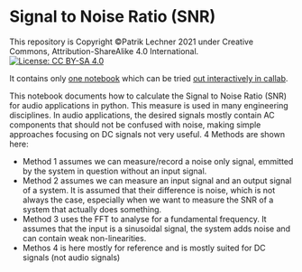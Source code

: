 # Signal to Noise Ratio (SNR)

This repository is Copyright ©Patrik Lechner 2021 under Creative Commons, Attribution-ShareAlike 4.0 International. [![License: CC BY-SA 4.0](https://licensebuttons.net/l/by-sa/4.0/80x15.png)](https://creativecommons.org/licenses/by-sa/4.0/)

It contains only [one notebook](SNR.ipynb) which can be tried [out interactively in callab](https://colab.research.google.com/github/hrtlacek/SNR/blob/master/SNR.ipynb).

This notebook documents how to calculate the Signal to Noise Ratio (SNR) for audio applications in python. This measure is used in many engineering disciplines. In audio applications, the desired signals mostly contain AC components that should not be confused with noise, making simple approaches focusing on DC signals not very useful. 4 Methods are shown here:
- Method 1 assumes we can measure/record a noise only signal, emmitted by the system in question without an input signal.
- Method 2 assumes we can measure an input signal and an output signal of a system. It is assumed that their difference is noise, which is not always the case, especially when we want to measure the SNR of a system that actually does something.
- Method 3 uses the FFT to analyse for a fundamental frequency. It assumes that the input is a sinusoidal signal, the system adds noise and can contain weak non-linearities.
- Methos 4 is here mostly for reference and is mostly suited for DC signals (not audio signals)

